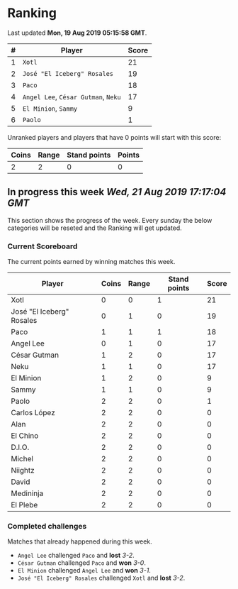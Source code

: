 # Ranking

Last updated **Mon, 19 Aug 2019 05:15:58 GMT**.

|#|Player|Score|
|-|------|-----|
|1|`Xotl`|21|
|2|`José "El Iceberg" Rosales`|19|
|3|`Paco`|18|
|4|`Angel Lee`, `César Gutman`, `Neku`|17|
|5|`El Minion`, `Sammy`|9|
|6|`Paolo`|1|

Unranked players and players that have 0 points will start with this score:

|Coins|Range|Stand points|Points|
|-----|-----|------------|------|
|2|2|0|0|

## In progress this week *Wed, 21 Aug 2019 17:17:04 GMT*
This section shows the progress of the week. Every sunday the below categories will be reseted and the Ranking will get updated.

### Current Scoreboard
The current points earned by winning matches this week.

|Player|Coins|Range|Stand points|Score|
|------|-----|-----|------------|-----|
|Xotl|0|0|1|21|
|José "El Iceberg" Rosales|0|1|0|19|
|Paco|1|1|1|18|
|Angel Lee|0|1|0|17|
|César Gutman|1|2|0|17|
|Neku|1|1|0|17|
|El Minion|1|2|0|9|
|Sammy|1|1|0|9|
|Paolo|2|2|0|1|
|Carlos López|2|2|0|0|
|Alan|2|2|0|0|
|El Chino|2|2|0|0|
|D.I.O.|2|2|0|0|
|Michel|2|2|0|0|
|Niightz|2|2|0|0|
|David|2|2|0|0|
|Medininja|2|2|0|0|
|El Plebe|2|2|0|0|

### Completed challenges
Matches that already happened during this week.

* `Angel Lee` challenged `Paco` and **lost** *3-2*.
* `César Gutman` challenged `Paco` and **won** *3-0*.
* `El Minion` challenged `Angel Lee` and **won** *3-1*.
* `José "El Iceberg" Rosales` challenged `Xotl` and **lost** *3-2*.
